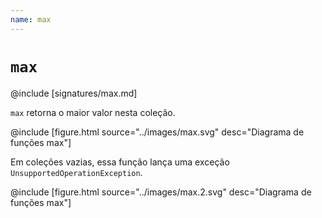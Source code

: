 ```yaml
---
name: max
---
```


# `max`

@include [signatures/max.md]

`max` retorna o maior valor nesta coleção.

@include [figure.html source="../images/max.svg" desc="Diagrama de funções max"]

Em coleções vazias, essa função lança uma exceção `UnsupportedOperationException`.

@include [figure.html source="../images/max.2.svg" desc="Diagrama de funções max"]
